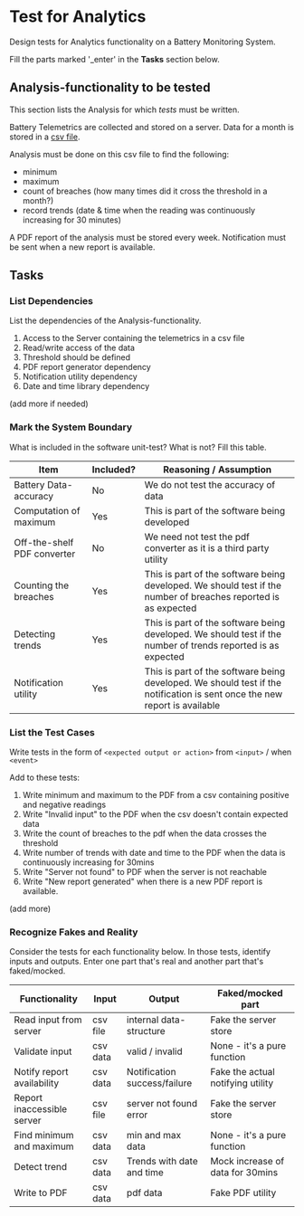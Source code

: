 # Test for Analytics

Design tests for Analytics functionality on a Battery Monitoring System.

Fill the parts marked '_enter' in the **Tasks** section below.

## Analysis-functionality to be tested

This section lists the Analysis for which _tests_ must be written.

Battery Telemetrics are collected and stored on a server.
Data for a month is stored in a [csv file](https://en.wikipedia.org/wiki/Comma-separated_values).

Analysis must be done on this csv file to find the following:
- minimum
- maximum
- count of breaches (how many times did it cross the threshold in a month?)
- record trends (date & time when the reading was continuously increasing for 30 minutes)

A PDF report of the analysis must be stored every week.
Notification must be sent when a new report is available.

## Tasks

### List Dependencies

List the dependencies of the Analysis-functionality.

1. Access to the Server containing the telemetrics in a csv file
2. Read/write access of the data
3. Threshold should be defined
4. PDF report generator dependency
5. Notification utility dependency
6. Date and time library dependency

(add more if needed)

### Mark the System Boundary

What is included in the software unit-test? What is not? Fill this table.

| Item                      | Included?     | Reasoning / Assumption
|---------------------------|---------------|---
Battery Data-accuracy       | No            | We do not test the accuracy of data
Computation of maximum      | Yes           | This is part of the software being developed
Off-the-shelf PDF converter | No 			| We need not test the pdf converter as it is a third party utility
Counting the breaches       | Yes			| This is part of the software being developed. We should test if the number of breaches reported is as expected
Detecting trends            | Yes			| This is part of the software being developed. We should test if the number of trends reported is as expected 
Notification utility        | Yes			| This is part of the software being developed. We should test if the notification is sent once the new report is available

### List the Test Cases

Write tests in the form of `<expected output or action>` from `<input>` / when `<event>`

Add to these tests:

1. Write minimum and maximum to the PDF from a csv containing positive and negative readings
2. Write "Invalid input" to the PDF when the csv doesn't contain expected data
3. Write the count of breaches to the pdf when the data crosses the threshold
4. Write number of trends with date and time to the PDF when the data is continuously increasing for 30mins
5. Write "Server not found" to PDF when the server is not reachable
6. Write "New report generated" when there is a new PDF report is available. 

(add more)

### Recognize Fakes and Reality

Consider the tests for each functionality below.
In those tests, identify inputs and outputs.
Enter one part that's real and another part that's faked/mocked.

| Functionality            | Input        | Output                      | Faked/mocked part
|--------------------------|--------------|-----------------------------|---
Read input from server     | csv file     | internal data-structure     | Fake the server store
Validate input             | csv data     | valid / invalid             | None - it's a pure function
Notify report availability | csv data	  | Notification success/failure| Fake the actual notifying utility
Report inaccessible server | csv file 	  | server not found error		| Fake the server store
Find minimum and maximum   | csv data 	  | min and max data     		| None - it's a pure function
Detect trend               | csv data	  | Trends with date and time   | Mock increase of data for 30mins
Write to PDF               | csv data	  | pdf data               		| Fake PDF utility 
